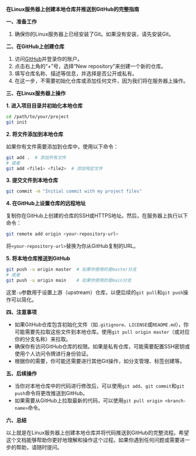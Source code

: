 **在Linux服务器上创建本地仓库并推送到GitHub的完整指南**


**一、准备工作**

1. 确保你的Linux服务器上已经安装了Git。如果没有安装，请先安装Git。

**二、在GitHub上创建仓库**

1. 访问[GitHub](https://github.com)并登录你的账户。
2. 点击右上角的“+”号，选择“New repository”来创建一个新的仓库。
3. 填写仓库名称、描述等信息，并选择是否公开或私有。
4. 在这一步，不需要初始化仓库或添加任何文件，因为我们将在服务器上操作。

**三、在Linux服务器上操作**

**1. 进入项目目录并初始化本地仓库**

```bash
cd /path/to/your/project
git init
```

**2. 将文件添加到本地仓库**

如果你有文件需要添加到仓库中，使用以下命令：

```bash
git add .  # 添加所有文件
# 或者
git add <file1> <file2>  # 添加特定文件
```

**3. 提交文件到本地仓库**

```bash
git commit -m "Initial commit with my project files"
```

**4. 在GitHub上设置仓库的远程地址**

复制你在GitHub上创建的仓库的SSH或HTTPS地址。然后，在服务器上执行以下命令：

```bash
git remote add origin <your-repository-url>
```

将`<your-repository-url>`替换为你从GitHub复制的URL。

**5. 将本地仓库推送到GitHub**

```bash
git push -u origin master  # 如果你使用的是master分支
# 或者
git push -u origin main    # 如果你使用的是main分支
```

这里`-u`参数用于设置上游（upstream）仓库，以便后续的`git pull`和`git push`操作可以简化。

**四、注意事项**

- 如果GitHub仓库包含初始化文件（如`.gitignore`、`LICENSE`或`README.md`），你可能需要先拉取这些文件到本地仓库。使用`git pull origin master`（或对应你的分支名称）来拉取。
- 确保你有访问GitHub仓库的权限。如果是私有仓库，可能需要配置SSH密钥或使用个人访问令牌进行身份验证。
- 根据你的需要，你可能还需要进行其他Git操作，如分支管理、标签创建等。

**五、后续操作**

- 当你对本地仓库中的代码进行修改后，可以使用`git add`、`git commit`和`git push`命令将更改推送到GitHub。
- 如果需要从GitHub上拉取最新的代码，可以使用`git pull origin <branch-name>`命令。

**六、总结**

以上就是在Linux服务器上创建本地仓库并将代码推送到GitHub的完整流程。希望这个文档能够帮助你更好地理解和操作这个过程。如果你遇到任何问题或需要进一步的帮助，请随时提问。
